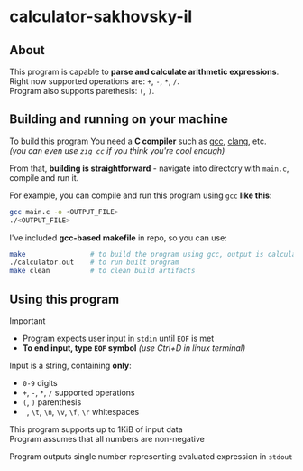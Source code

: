 # calculator-sakhovsky-il

## About

This program is capable to **parse and calculate arithmetic expressions**.  
Right now supported operations are: `+`, `-`, `*`, `/`.  
Program also supports parethesis: `(`, `)`.

## Building and running on your machine

To build this program You need a **C compiler** such as [gcc](https://en.wikipedia.org/wiki/GNU_Compiler_Collection), [clang](https://en.wikipedia.org/wiki/Clang), etc.  
*(you can even use `zig cc` if you think you're cool enough)*

From that, **building is straightforward** - navigate into directory with `main.c`, compile and run it.

For example, you can compile and run this program using `gcc` **like this**:
```bash
gcc main.c -o <OUTPUT_FILE>
./<OUTPUT_FILE>
```
I've included **gcc-based makefile** in repo, so you can use:
```bash
make                # to build the program using gcc, output is calculator.out
./calculator.out    # to run built program
make clean          # to clean build artifacts
```

## Using this program

> [!IMPORTANT]
> - Program expects user input in `stdin` until `EOF` is met  
> - **To end input, type `EOF` symbol** *(use Ctrl+D in linux terminal)*

Input is a string, containing **only**:
- `0-9`  digits
- `+`, `-`, `*`, `/` supported operations
- `(`, `)` parenthesis
- ` `, `\t`, `\n`, `\v`, `\f`, `\r` whitespaces

This program supports up to 1KiB of input data  
Program assumes that all numbers are non-negative

Program outputs single number representing evaluated expression in `stdout`